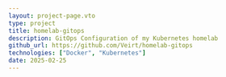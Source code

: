 ```yaml
---
layout: project-page.vto
type: project
title: homelab-gitops
description: GitOps Configuration of my Kubernetes homelab
github_url: https://github.com/Veirt/homelab-gitops
technologies: ["Docker", "Kubernetes"]
date: 2025-02-25
---
```


